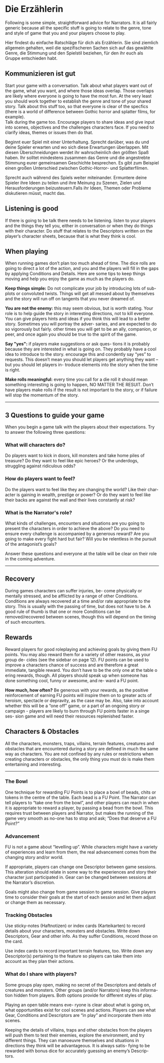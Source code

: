# Die Erzählerin

Following is some simple, straightforward advice for Narrators. It is all fairly generic because all the specific stuff is going to relate to the genre, tone and style of game that you and your players choose to play.

Hier findest du einfache Ratschläge für dich als Erzählerin. Sie sind ziemlich allgemein gehalten, weil die spezifischeren Sachen sich auf das gewählte Genre, die Stimmung und den Spielstil beziehen, für den ihr euch als Gruppe entschieden habt.

<!--Ce qui suit est un ensemble de conseils simples à l'intention du Narrateur. Ils sont d'ordre général, parce que tout ce qui est spécifique sera lié au genre, au ton et au style de jeu que vous et vos joueurs aurez choisi.-->

## Kommunizieren ist gut

Start your game with a conversation. Talk about
what players want out of the game, what you want, and where those ideas overlap. Those overlaps are likely where everyone is going to have the most fun. At the very least you should work together to establish the genre and tone of your shared story. Talk about this stuff too, so that everyone is clear of the specfics (there is a world of difference between Gothic horror and splatter films, for example).  
Talk during the game too. Encourage players to share ideas and give input into scenes, objectives and the challenges characters face. If you need to clarify ideas, themes or issues then do that.

Beginnt euer Spiel mit einer Unterhaltung. Sprecht darüber, was du und deine Spieler erwarten und wo sich diese Erwartungen überlappen. Mit diesen Überschneidungen werdet ihr wahrscheinlich den größten Spaß haben. Ihr solltet mindestens zusammen das Genre und die angestrebte Stimmung eurer gemeinsamen Geschichte besprechen. Es gibt zum Beispiel einen großen Unterschied zwischen Gothic-Horror- und Splatterfilmen.

Sprecht auch während des Spiels weiter miteinander. Ermuntere deine Spieler ihre Ideen zu teilen und ihre Meinung zu Szenen, Zielen und Herausforderungen beizusteuern.Falls ihr Ideen, Themen oder Probleme diskutieren müsst, macht das.

<!--(Parler, c'est bien)
Démarrez votre jeu par le dialogue. Parlez de ce que les joueurs aimeraient retirer du jeu, ce que vous voulez, et où ces idées se rejoignent. Ces points communs ont de fortes chances d'être les moments où tout le monde s'amusera. *A minima*, vous devrez oeuvrer ensemble pour déterminer le genre et le ton de votre histoire. Dialoguez sur tout, pour que tout le monde soit en accord avec les spécificités (il y a un monde entre les styles "horreur gothique" et "gore", par exemple).

Parlez aussi pendant le jeu. Encouragez les joueurs à partager leurs pensées et fournir leurs idées dans les scènes, pour établir leurs buts et découvrir les défis auxquels leurs personnages feront face. Si vous avez besoin de clarifier vos idées, le thème ou lever des problèmes, faites-le.
-->

## Listening is good

If there is going to be talk there needs to be listening. listen to your players and the things they tell you, either in conversation or when they do things with their character. Do stuff that relates to the Descriptors written on the player’s character sheets, because that is what they think is cool.

<!--(Écouter, c'est bien)
S'il y a parole, il doit y avoir écoute. Écoutez vos joueurs et ce qu'ils vous racontent, que ce soit par la conversation ou par les actes de leurs personnages. Proposez des choses en relation avec leurs Descripteurs, parce que c'est ce qu'ils estiment "cool".-->

## When playing

When running games don’t plan too much ahead
of time. The dice rolls are going to direct a lot of the action, and you and the players will fill in the gaps by applying Conditions and Details. Here are some tips to keep things moving and help you enjoy the game as much as the players do.

**Keep things simple:** Do not complicate your job
by introducing lots of sub-plots or convoluted twists. Things will get all messed about by themselves and the story will run off on tangents that you never dreamed of.  

**You are not the enemy:** this may seem obvious, but is worth stating. Your role is to help guide the story in interesting directions, not to kill everyone. You can give players hints and ideas if you think this will lead to a better story. Sometimes you will portray the adver- saries, and are expected to do so vigorously but fairly. other times you will get to be an ally, companion, or peer, and once again you should be true to the spirit of the game.

**Say "yes":** if players make suggestions or ask ques- tions it is probably because they are interested in what is going on. They probably have a cool idea to introduce to the story. encourage this and condently say “yes” to requests. This doesn’t mean you should let players get anything they want – but you should let players in- troduce elements into the story when the time is right.

**Make rolls meaningful:** every time you call for a die roll it should mean something interesting is going to happen, NO MATTER THE RESUlT. Don’t have players make rolls if the result is not important to the story, or if failure will stop the momentum of the story.

<!--
(En jeu)
Pendant le jeu, inutile de planifier trop de choses à l'avance. Les lancers de dés guideront l'action et vous et vos joueurs aurez à remplir les blancs en y introduisant des Conditions ou des Détails. Voici quelques astuces pour garder l'élan et continuer à vous amuser autant que les joueurs.

**Restez simple** : Ne vous compliquez pas le travail en ajoutant des sous-intrigues et trop de retournements de situation alambiqués. Les choses se compliquent aisément toutes seules et l'histoire atteindra des sommets au-delà de votre imagination par elle-même.

**Vous n'êtes pas l'ennemi** : Cela va sans dire, mais ça va mieux en le disant. Votre rôle est de guider l'histoire pour qu'elle aille dans des directions intéressantes ; il n'est pas de tuer tout le monde. Vous pouvez donner à vos joueurs des indices ou des idées si vous pensez que ça peut générer une histoire plus plaisante. Parfois vous décrirez les adversaires, avec fougue, mais équité. D'autres fois, vous serez un allié, un compagnon, un égal, mais une fois encore, il faudra l'être en accord avec l'esprit du jeu.

**Dites "oui"** : Si les joueurs font des suggestions ou posent des questions, c'est probablement qu'ils sont intéressés par ce qui se passe. Ils ont peut-être une bonne idée à intégrer à l'histoire. Encouragez-les et dites "oui" en toute confiance à leurs demandes. Cela ne signifie pas qu'il faille laisser les joueurs faire ce qu'ils veulent - mais que vous devez laisser les joueurs introduire des éléments à l'histoire quand c'est le bon moment.

**Les lancers doivent avoir un sens** : Chaque fois que vous réclamez un lancer de dés il doit se passer quelque chose d'intéressant, QUEL QUE SOIT LE RÉSULTAT. Ne faites pas faire de jets de dés si le résultat n'a pas d'importance pour l'histoire, ou si l'échec de l'action met un coup d'arrêt au déroulement de l'histoire.-->

----

## 3 Questions to guide your game

When you begin a game talk with the players about their expectations. Try to answer the following three questions:

<!-- (3 Questions pour cadrer votre jeu)
Quand vous commencez une partie, parlez avec les joueurs de leurs attentes. Essayez de répondre aux trois questions suivantes : -->

### What will characters do?

Do players want to kick in doors, kill monsters and take home piles of treasure? Do they want to feel like epic heroes? Or the underdogs, struggling against ridiculous odds?

<!-- (Qu'est-ce que les personnages vont faire ?)
Est-ce que les joueurs voudront défoncer les portes, tuer les monstres et rapporter des montagnes de trésor chez eux ? Veulent-ils être des héros de légende ? Ou des outsiders, sur qui personne ne mise ? -->

### How do players want to feel?

Do the players want to feel like they are changing the world? Like their char- acter is gaining in wealth, prestige or power? Or do they want to feel like their backs are against the wall and their lives constantly at risk?

<!-- (Comment les joueurs veulent-ils se sentir ?)
Les joueurs veulent-ils changer le monde ? Que leur personnage augmente sa fortune, son prestige, son pouvoir ? Ou veulent-ils se sentir dos au mur, que leur vie soit constamment menacée ? -->

### What is the Narrator's role?

What kinds of challenges, encounters and situations are you going to present the characters in order to achieve the above? Do you need to ensure every challenge is accompanied by a generous reward? Are you going to make every fight hard but fair? Will you be relentless in the pursuit of the antagonist’s goals?  

Answer these questions and everyone at the table will be clear on their role in the coming adventure.

<!-- (Quel est le rôle du Narrateur ?)
Quels défis, quelles rencontres ou situations vous allez présenter aux personnages pour qu'ils fassent ce qu'ils attendent ? Avez-vous besoin de faire miroiter une belle récompense pour chaque défi ? Ferez-vous en sorte que chaque combat soit dur mais équitable ? Serez-vous impitoyable concernant les desseins des antagonistes ?

Répondez à ces questions et tout le monde à la table y verra clair quant à son rôle dans l'aventure qui suivra. -->

----

## Recovery

During games characters can suffer injuries, be-
come physically or mentally stressed, and be afflicted by a range of other Conditions. Conditions are always recovered at a time and/or rate appropriate to the story.  This is usually with the passing of time, but does not have to be. A good rule of thumb is that one or more Conditions can be removed/recovered between scenes, though this will depend on the timing of such encounters.

<!-- (Récupération)
Pendant les parties les personnages peuvent subir des blessures, être poussés à bout physiquement ou mentalement, ou être affectés par des Conditions. Ces Conditions nécessiteront toujours un certain temps, relatif à l'histoire, pour être levées. C'est généralement une question de temps, mais ce n'est pas obligatoire. La règle classique, c'est qu'une ou plusieurs Conditions peuvent être levées entre deux scènes, bien que cela dépende de l'intervalle de temps entre les scènes. -->

## Rewards

Reward players for good roleplaying and achieving
goals by giving them FU points. You may also reward them for a variety of other reasons, as your group de- cides (see the sidebar on page 12). FU points can be used to improve a characters chance of success and are therefore a great immediate, tangible reward. You don’t have to be the only one at the table o ering rewards, though. All players should speak up when someone has done something cool, funny or awesome, and re- ward a FU point.

**How much, how often?** Be generous with your rewards, as the positive reinforcement of earning FU points will inspire them on to greater acts of heroism, spectacle or depravity, as the case may be. Also, take into account whether this will be a “one off” game, or a part of an ongoing story or campaign - players are likely to burn through FU points faster in a singe ses- sion game and will need their resources replenished faster.

<!-- (Récompenses)
Récompensez les joueurs pour un bon "roleplaying" et pour l'accomplissement de leur but en leur attribuant des points de FU. Vous pouvez aussi les récompenser pour d'autres raisons, comme le groupe le décidera (voir le chapitre sur les points de FU). Ces points peuvent être utilisés pour améliorer les chances de succès d'un personnage, ce qui est une récompense immédiate, tangible. Vous pouvez ne pas être le seul autour de la table à attribuer des récompenses. Tous les joueurs peuvent s'exprimer s'ils pensent que l'un d'entre eux a fait quelque chose d'amusant ou de formidable et lui donner un point de FU.


**Combien ? Souvent ?** Soyez généreux dans vos récompenses ; attribuer des points de FU aidera à renforcer l'envie d'accomplir des actes héroïques, spectaculaires, ou de dépradation, au choix. Il faudra également prendre en compte le caractère "one-shot" de la partie, ou si elle s'étale sur plusieurs aventures, ou une campagne. Les joueurs auront tendance à dépenser leurs points de FU plus vite sur une session unique et auront besoin de recharger leurs réserves plus vite. -->

## Characters & Obstacles

All the characters, monsters, traps, villains, terrain features, creatures and obstacles that are encountered during a story are defined in much the same way as characters. You are not confined by any rules or restrictions when creating characters or obstacles, the only thing you must do is make them entertaining and interesting.

<!-- (Personnages et obstacles)
Tous les personnages, monstres, pièges, adversaires, éléments du décor, créatures et obstacles rencontrés pendant l'histoire seront définis de la même manière que les personnages. Vous n'êtes confinés par aucune règle ou restriction en créant des personnages non-joueurs ou des obstacles, la seule chose qui compte est de les rendre distrayants et intéressants. -->

----

### The Bowl

One technique for rewarding FU Points is to place a bowl of beads, chits or tokens in the centre of the table. Each bead is a FU Point.  The Narrator can tell players to “take one from the bowl”, and other players can reach in when it is appropriate to reward a player, by passing a bead from the bowl.  This requires trust between players and Narrator, but makes the running of the game very smooth as no-one has to stop and ask; “Does that deserve a FU Point?”

<!-- (Le bol)
Une technique existe pour l'attribution des points de FU : placez un bol au centre de la table, rempli de jetons ou de perles de verre. Chaque jeton est un point de FU. Quand le Narrateur dit à un joueur "prends un point de FU dans le bol" ou que les autres joueurs trouvent cela approprié, ils peuvent l'atteindre et récompenser le joueur méritant. Cela nécessite toute confiance entre les joueurs et le Narrateur, mais ça fluidifie la partie parce que personne ne pense à poser la question : "Est-ce que ça mérite un point de FU ?" -->

### Advancement

FU is not a game about “levelling up”. While characters might have a variety of experiences and learn from them, the real advancement comes from the changing story and/or world.  

If appropriate, players can change one Descriptor between game sessions. This alteration should relate in some way to the experiences and story their character just participated in. Gear can be changed between sessions at the Narrator’s discretion.  

Goals might also change from game session to game session. Give players time to consider their goals at the start of each session and let them adjust or change them as necessary.

<!-- (Progression)
FU n'est pas un jeu concerné par la "montée en niveau". Pendant que les personnages vivent des expériences variées et apprennent d'elles, la vraie progression apparaît dans les changements opérés dans l'histoire et/ou le monde.

Si besoin, les joueurs peuvent décider de changer un Descripteur entre les sessions. Cette altération doit être en lien avec les expériences et l'histoire vécues. Le Matériel peut être modifié entre les sessions à la discrétion du Narrateur.

Les Motivations peuvent aussi changer entre les sessions. Laissez le temps aux joueurs pour revoir leurs objectifs au début de chaque session et les laisser les ajuster ou les changer si nécessaire. -->

### Tracking Obstacles

Use sticky-notes (Haftnotizen) or index cards (Karteikarten) to record details about your characters, monsters and obstacles. Write down Descriptors, Gear and other info. As they suffer Conditions, record those on the card.  

Use index cards to record important terrain features, too. Write down any Descriptor(s) pertaining to the feature so players can take them into account as they plan their actions.

<!-- (Garder la trace des obstacles)
Utilisez des post-its ou des fiches bristol pour garder trace des détails sur les personnages, les monstres ou les obstacles. Écrivez-y les Descripteurs, le Matériel et les autres informations. S'ils sont atteints par une Condition, enregistrez-les sur ces fiches.

Utilisez les fiches pour y consigner les caractéristiques du terrain. Écrivez les Descripteurs associés à ces caractéristiques afin que les joueurs les intègrent dans leurs plans d'action. -->

### What do I share with players?

Some groups play open, making no secret of the Descriptors and details of creatures and monsters. Other groups (and/or Narrators) keep this informa- tion hidden from players. Both options provide for different styles of play.  

Playing an open table means eve- ryone is clear about what is going on, what opportunities exist for cool scenes and actions. Players can see what Gear, Conditions and Descriptors are “in play” and incorporate them into scenes.  

Keeping the details of villains, traps and other obstacles from the players will push them to test their enemies, explore the environment, and try different things. They can manoeuvre themselves and situations in directions they think will be advantageous. It is always satis- fying to be rewarded with bonus dice for accurately guessing an enemy’s Descrip- tors.

<!-- (Que dois-je partager avec les joueurs ?)
Certains groupes jouent ouvertement, sans secret à propos des Descripteurs et des détails des créatures et des monstres. D'autres groupes (et/ou Narrateurs) cachent ces informations aux joueurs. Chacune de ces options implique des styles de jeu différents.

Jouer sur une table ouverte signifie que tout le monde y voit clair sur ce qui se passe, quelles opportunités existent pour vivre des scènes et des actions vivantes. Les joueurs peuvent voir quels éléments de Matériel, Conditions et Descripteurs sont "en jeu" et s'incorporeront dans les scènes.

En cachant aux joueurs les détails sur les adversaires, les pièges et les obstacles, vous les pousserez à aller à la rencontre de leurs ennemis, d'explorer l'environnement, et d'essayer de nouvelles choses. Ils peuvent se diriger vers des situations qu'ils pensent être à leur avantage. Il est toujours satisfaisant d'être récompensé d'un dé de bonus pour avoir deviné correctement le Descripteur d'un ennemi. -->
